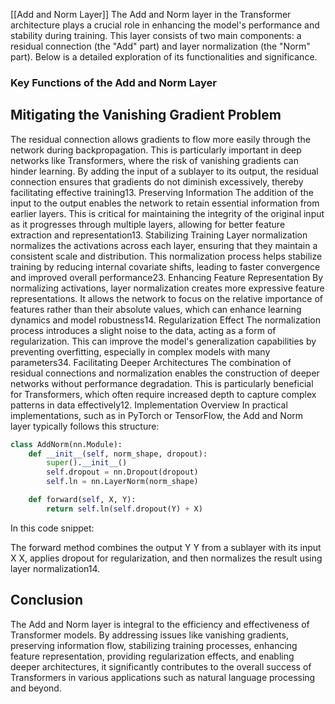 [[Add and Norm Layer]]
The Add and Norm layer in the Transformer architecture plays a crucial role in enhancing the model's performance and stability during training. This layer consists of two main components: a residual connection (the "Add" part) and layer normalization (the "Norm" part). Below is a detailed exploration of its functionalities and significance.

### Key Functions of the Add and Norm Layer
## Mitigating the Vanishing Gradient Problem
The residual connection allows gradients to flow more easily through the network during backpropagation. This is particularly important in deep networks like Transformers, where the risk of vanishing gradients can hinder learning. By adding the input of a sublayer to its output, the residual connection ensures that gradients do not diminish excessively, thereby facilitating effective training13.
Preserving Information
The addition of the input to the output enables the network to retain essential information from earlier layers. This is critical for maintaining the integrity of the original input as it progresses through multiple layers, allowing for better feature extraction and representation13.
Stabilizing Training
Layer normalization normalizes the activations across each layer, ensuring that they maintain a consistent scale and distribution. This normalization process helps stabilize training by reducing internal covariate shifts, leading to faster convergence and improved overall performance23.
Enhancing Feature Representation
By normalizing activations, layer normalization creates more expressive feature representations. It allows the network to focus on the relative importance of features rather than their absolute values, which can enhance learning dynamics and model robustness14.
Regularization Effect
The normalization process introduces a slight noise to the data, acting as a form of regularization. This can improve the model's generalization capabilities by preventing overfitting, especially in complex models with many parameters34.
Facilitating Deeper Architectures
The combination of residual connections and normalization enables the construction of deeper networks without performance degradation. This is particularly beneficial for Transformers, which often require increased depth to capture complex patterns in data effectively12.
Implementation Overview
In practical implementations, such as in PyTorch or TensorFlow, the Add and Norm layer typically follows this structure:

```python
class AddNorm(nn.Module):
    def __init__(self, norm_shape, dropout):
        super().__init__()
        self.dropout = nn.Dropout(dropout)
        self.ln = nn.LayerNorm(norm_shape)

    def forward(self, X, Y):
        return self.ln(self.dropout(Y) + X)
```
In this code snippet:

The forward method combines the output 
Y
Y from a sublayer with its input 
X
X, applies dropout for regularization, and then normalizes the result using layer normalization14.

## Conclusion
The Add and Norm layer is integral to the efficiency and effectiveness of Transformer models. By addressing issues like vanishing gradients, preserving information flow, stabilizing training processes, enhancing feature representation, providing regularization effects, and enabling deeper architectures, it significantly contributes to the overall success of Transformers in various applications such as natural language processing and beyond.
